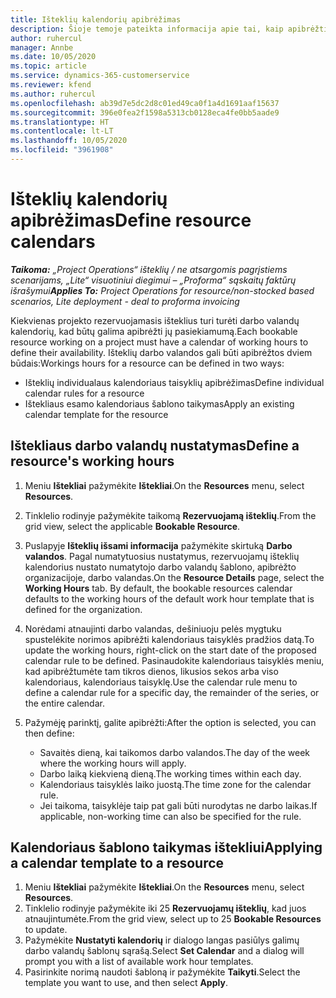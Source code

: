 ```yaml
---
title: Išteklių kalendorių apibrėžimas
description: Šioje temoje pateikta informacija apie tai, kaip apibrėžti darbo valandų kalendorius, skirtus „Project Operations“ ištekliams.
author: ruhercul
manager: Annbe
ms.date: 10/05/2020
ms.topic: article
ms.service: dynamics-365-customerservice
ms.reviewer: kfend
ms.author: ruhercul
ms.openlocfilehash: ab39d7e5dc2d8c01ed49ca0f1a4d1691aaf15637
ms.sourcegitcommit: 396e0fea2f1598a5313cb0128eca4fe0bb5aade9
ms.translationtype: HT
ms.contentlocale: lt-LT
ms.lasthandoff: 10/05/2020
ms.locfileid: "3961908"
---
```

# <a name="define-resource-calendars"></a><span data-ttu-id="ddfe6-103">Išteklių kalendorių apibrėžimas</span><span class="sxs-lookup"><span data-stu-id="ddfe6-103">Define resource calendars</span></span>

<span data-ttu-id="ddfe6-104">_**Taikoma:** „Project Operations“ išteklių / ne atsargomis pagrįstiems scenarijams, „Lite“ visuotiniui diegimui – „Proforma“ sąskaitų faktūrų išrašymui_</span><span class="sxs-lookup"><span data-stu-id="ddfe6-104">_**Applies To:** Project Operations for resource/non-stocked based scenarios, Lite deployment - deal to proforma invoicing_</span></span>

<span data-ttu-id="ddfe6-105">Kiekvienas projekto rezervuojamasis išteklius turi turėti darbo valandų kalendorių, kad būtų galima apibrėžti jų pasiekiamumą.</span><span class="sxs-lookup"><span data-stu-id="ddfe6-105">Each bookable resource working on a project must have a calendar of working hours to define their availability.</span></span> <span data-ttu-id="ddfe6-106">Išteklių darbo valandos gali būti apibrėžtos dviem būdais:</span><span class="sxs-lookup"><span data-stu-id="ddfe6-106">Workings hours for a resource can be defined in two ways:</span></span> 

   - <span data-ttu-id="ddfe6-107">Išteklių individualaus kalendoriaus taisyklių apibrėžimas</span><span class="sxs-lookup"><span data-stu-id="ddfe6-107">Define individual calendar rules for a resource</span></span>
   - <span data-ttu-id="ddfe6-108">Ištekliaus esamo kalendoriaus šablono taikymas</span><span class="sxs-lookup"><span data-stu-id="ddfe6-108">Apply an existing calendar template for the resource</span></span>

## <a name="define-a-resources-working-hours"></a><span data-ttu-id="ddfe6-109">Ištekliaus darbo valandų nustatymas</span><span class="sxs-lookup"><span data-stu-id="ddfe6-109">Define a resource's working hours</span></span>

1. <span data-ttu-id="ddfe6-110">Meniu **Ištekliai** pažymėkite **Ištekliai**.</span><span class="sxs-lookup"><span data-stu-id="ddfe6-110">On the **Resources** menu, select **Resources**.</span></span>
2. <span data-ttu-id="ddfe6-111">Tinklelio rodinyje pažymėkite taikomą **Rezervuojamą išteklių**.</span><span class="sxs-lookup"><span data-stu-id="ddfe6-111">From the grid view, select the applicable **Bookable Resource**.</span></span>
3. <span data-ttu-id="ddfe6-112">Puslapyje **Išteklių išsami informacija** pažymėkite skirtuką **Darbo valandos**. Pagal numatytuosius nustatymus, rezervuojamų išteklių kalendorius nustato numatytojo darbo valandų šablono, apibrėžto organizacijoje, darbo valandas.</span><span class="sxs-lookup"><span data-stu-id="ddfe6-112">On the **Resource Details** page, select the **Working Hours** tab. By default, the bookable resources calendar defaults to the working hours of the default work hour template that is defined for the organization.</span></span>
4. <span data-ttu-id="ddfe6-113">Norėdami atnaujinti darbo valandas, dešiniuoju pelės mygtuku spustelėkite norimos apibrėžti kalendoriaus taisyklės pradžios datą.</span><span class="sxs-lookup"><span data-stu-id="ddfe6-113">To update the working hours, right-click on the start date of the proposed calendar rule to be defined.</span></span> <span data-ttu-id="ddfe6-114">Pasinaudokite kalendoriaus taisyklės meniu, kad apibrėžtumėte tam tikros dienos, likusios sekos arba viso kalendoriaus, kalendoriaus taisyklę.</span><span class="sxs-lookup"><span data-stu-id="ddfe6-114">Use the calendar rule menu to define a calendar rule for a specific day, the remainder of the series, or the entire calendar.</span></span>
5. <span data-ttu-id="ddfe6-115">Pažymėję parinktį, galite apibrėžti:</span><span class="sxs-lookup"><span data-stu-id="ddfe6-115">After the option is selected, you can then define:</span></span>

    - <span data-ttu-id="ddfe6-116">Savaitės dieną, kai taikomos darbo valandos.</span><span class="sxs-lookup"><span data-stu-id="ddfe6-116">The day of the week where the working hours will apply.</span></span>
    - <span data-ttu-id="ddfe6-117">Darbo laiką kiekvieną dieną.</span><span class="sxs-lookup"><span data-stu-id="ddfe6-117">The working times within each day.</span></span>
    - <span data-ttu-id="ddfe6-118">Kalendoriaus taisyklės laiko juostą.</span><span class="sxs-lookup"><span data-stu-id="ddfe6-118">The time zone for the calendar rule.</span></span>
    - <span data-ttu-id="ddfe6-119">Jei taikoma, taisyklėje taip pat gali būti nurodytas ne darbo laikas.</span><span class="sxs-lookup"><span data-stu-id="ddfe6-119">If applicable, non-working time can also be specified for the rule.</span></span>

## <a name="applying-a-calendar-template-to-a-resource"></a><span data-ttu-id="ddfe6-120">Kalendoriaus šablono taikymas ištekliui</span><span class="sxs-lookup"><span data-stu-id="ddfe6-120">Applying a calendar template to a resource</span></span>

1. <span data-ttu-id="ddfe6-121">Meniu **Ištekliai** pažymėkite **Ištekliai**.</span><span class="sxs-lookup"><span data-stu-id="ddfe6-121">On the **Resources** menu, select **Resources**.</span></span>
2. <span data-ttu-id="ddfe6-122">Tinklelio rodinyje pažymėkite iki 25 **Rezervuojamų išteklių**, kad juos atnaujintumėte.</span><span class="sxs-lookup"><span data-stu-id="ddfe6-122">From the grid view, select up to 25 **Bookable Resources** to update.</span></span>
3. <span data-ttu-id="ddfe6-123">Pažymėkite **Nustatyti kalendorių** ir dialogo langas pasiūlys galimų darbo valandų šablonų sąrašą.</span><span class="sxs-lookup"><span data-stu-id="ddfe6-123">Select **Set Calendar** and a dialog will prompt you with a list of available work hour templates.</span></span>
4. <span data-ttu-id="ddfe6-124">Pasirinkite norimą naudoti šabloną ir pažymėkite **Taikyti**.</span><span class="sxs-lookup"><span data-stu-id="ddfe6-124">Select the template you want to use, and then select **Apply**.</span></span>
